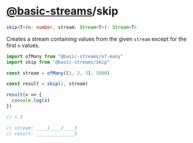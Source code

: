 # [@basic-streams](https://github.com/rpominov/basic-streams)/skip

<!-- doc -->

```typescript
skip<T>(n: number, stream: Stream<T>): Stream<T>
```

Creates a stream containing values from the given `stream` except for the first
`n` values.

```js
import ofMany from "@basic-streams/of-many"
import skip from "@basic-streams/skip"

const stream = ofMany([1, 2, 3], 5000)

const result = skip(2, stream)

result(x => {
  console.log(x)
})

// > 3

// stream: ____1____2____3
// result: ______________3
```

<!-- docstop -->
